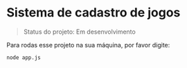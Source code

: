 # Sistema de cadastro de jogos

>Status do projeto: Em desenvolvimento

Para rodas esse projeto na sua máquina, por favor digite:

```
node app.js
```
